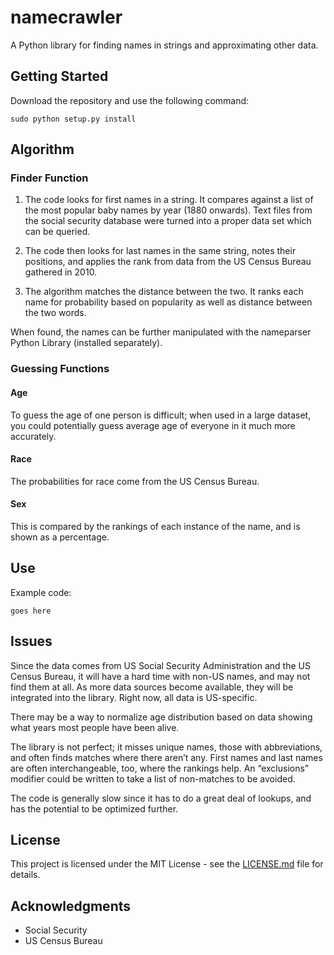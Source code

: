 # namecrawler

A Python library for finding names in strings and approximating other data.

## Getting Started
Download the repository and use the following command:

```
sudo python setup.py install
```
## Algorithm

### Finder Function
1) The code looks for first names in a string. It compares against a list of the most popular baby names by year (1880 onwards). Text files from the social security database were turned into a proper data set which can be queried.

2) The code then looks for last names in the same string, notes their positions, and applies the rank from data from the US Census Bureau gathered in 2010.

3) The algorithm matches the distance between the two. It ranks each name for probability based on popularity as well as distance between the two words.

When found, the names can be further manipulated with the nameparser Python Library (installed separately).

### Guessing Functions

#### Age

To guess the age of one person is difficult; when used in a large dataset, you could potentially guess average age of everyone in it much more accurately.

#### Race

The probabilities for race come from the US Census Bureau.

#### Sex

This is compared by the rankings of each instance of the name, and is shown as a percentage.

## Use

Example code:

```
goes here
```

## Issues

Since the data comes from US Social Security Administration and the US Census Bureau, it will have a hard time with non-US names, and may not find them at all. As more data sources become available, they will be integrated into the library. Right now, all data is US-specific.

There may be a way to normalize age distribution based on data showing what years most people have been alive.

The library is not perfect; it misses unique names, those with abbreviations, and often finds matches where there aren’t any. First names and last names are often interchangeable, too, where the rankings help. An “exclusions” modifier could be written to take a list of non-matches to be avoided.

The code is generally slow since it has to do a great deal of lookups, and has the potential to be optimized further.

## License

This project is licensed under the MIT License - see the [LICENSE.md](LICENSE.md) file for details.

## Acknowledgments

* Social Security
* US Census Bureau